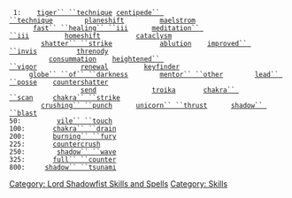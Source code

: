 ` 1:    `[`tiger`` ``technique`](tiger_technique "wikilink")` `[`centipede`` ``technique`](centipede_technique "wikilink")`        `[`planeshift`](planeshift "wikilink")`         `[`maelstrom`](maelstrom "wikilink")  
`      `[`fast`` ``healing`` ``iii`](fast_healing_iii "wikilink")`      `[`meditation`` ``iii`](meditation_iii "wikilink")`         `[`homeshift`](homeshift "wikilink")`         `[`cataclysm`](cataclysm "wikilink")  
`        `[`shatter`` ``strike`](shatter_strike "wikilink")`            `[`ablution`](ablution "wikilink")`    `[`improved`` ``invis`](improved_invis "wikilink")`          `[`threnody`](threnody "wikilink")  
`          `[`consummation`](consummation "wikilink")`    `[`heightened`` ``vigor`](heightened_vigor "wikilink")`           `[`renewal`](renewal "wikilink")`         `[`keyfinder`](keyfinder "wikilink")  
`     `[`globe`` ``of`` ``darkness`](globe_of_darkness "wikilink")`        `[`mentor`` ``other`](mentor_other "wikilink")`        `[`lead`` ``posse`](lead_posse "wikilink")`    `[`countershatter`](countershatter "wikilink")  
`                  `[`send`](send "wikilink")`              `[`troika`](troika "wikilink")`       `[`chakra`` ``scan`](Chakra_Scan "wikilink")`     `[`chakra`` ``strike`](Chakra_Strike "wikilink")  
`        `[`crushing`` ``punch`](crushing_punch "wikilink")`      `[`unicorn`` ``thrust`](unicorn_thrust "wikilink")`      `[`shadow`` ``blast`](shadow_blast "wikilink")  
`50:         `[`vile`` ``touch`](vile_touch "wikilink")  
`100:       `[`chakra`` ``drain`](Chakra_Drain "wikilink")  
`200:       `[`burning`` ``fury`](burning_fury "wikilink")  
`225:       `[`countercrush`](countercrush "wikilink")  
`250:        `[`shadow`` ``wave`](shadow_wave "wikilink")  
`325:       `[`full`` ``counter`](full_counter "wikilink")  
`800:     `[`shadow`` ``tsunami`](shadow_tsunami "wikilink")

[Category: Lord Shadowfist Skills and
Spells](Category:_Lord_Shadowfist_Skills_and_Spells "wikilink")
[Category: Skills](Category:_Skills "wikilink")
